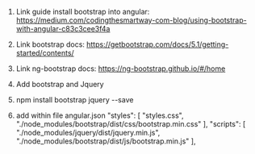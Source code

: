 1. Link guide install bootstrap into angular:
https://medium.com/codingthesmartway-com-blog/using-bootstrap-with-angular-c83c3cee3f4a

2. Link bootstrap docs:
https://getbootstrap.com/docs/5.1/getting-started/contents/

3. Link ng-bootstrap docs:
https://ng-bootstrap.github.io/#/home

4. Add bootstrap and Jquery
1. npm install bootstrap jquery --save
2. add within file angular.json
"styles": [
    "styles.css",
    "./node_modules/bootstrap/dist/css/bootstrap.min.css"
  ],
  "scripts": [
    "./node_modules/jquery/dist/jquery.min.js",
    "./node_modules/bootstrap/dist/js/bootstrap.min.js"
  ],


